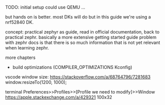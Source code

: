 
TODO: initial setup could use QEMU ...

but hands on is better. most DKs will do but in this guide we're using a nrf52840 DK.

concept: practical zephyr as guide, read in official documentation, back to practical zephr.
basically a more extensive getting started guide
problem with zephr docs is that there is so much information that is not yet relevant when learning zephr.


more chapters
- build optimizations (COMPILER_OPTIMIZATIONS Kconfig)


vscode window size:
https://stackoverflow.com/a/68764796/7281683
window.resizeTo(1200, 1000);

terminal
Preferences>>Profiles>>[Profile we need to modify]>>Window
https://apple.stackexchange.com/a/429321
100x32
